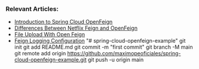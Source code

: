 ### Relevant Articles:

- [Introduction to Spring Cloud OpenFeign](https://www.baeldung.com/spring-cloud-openfeign)
- [Differences Between Netflix Feign and OpenFeign](https://www.baeldung.com/netflix-feign-vs-openfeign)
- [File Upload With Open Feign](https://www.baeldung.com/java-feign-file-upload)
- [Feign Logging Configuration](https://www.baeldung.com/java-feign-logging)
"# spring-cloud-openfeign-example"  git init git add README.md git commit -m "first commit" git branch -M main git remote add origin https://github.com/maximopeoficiales/spring-cloud-openfeign-example.git git push -u origin main
